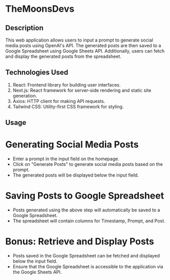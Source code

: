 # TheMoonsDevs
## Description
  This web application allows users to input a prompt to generate social media posts using OpenAI's API. The generated posts are then saved to a Google Spreadsheet using Google Sheets API. Additionally, users can fetch and display the generated posts from the spreadsheet.

  ## Technologies Used
1. React: Frontend library for building user interfaces.
2. Next.js: React framework for server-side rendering and static site generation.
3. Axios: HTTP client for making API requests.
4. Tailwind CSS: Utility-first CSS framework for styling.
   
## Usage
# Generating Social Media Posts
* Enter a prompt in the input field on the homepage.
* Click on "Generate Posts" to generate social media posts based on the prompt.
* The generated posts will be displayed below the input field.
# Saving Posts to Google Spreadsheet
 * Posts generated using the above step will automatically be saved to a Google Spreadsheet.
 * The spreadsheet will contain columns for Timestamp, Prompt, and Post.
# Bonus: Retrieve and Display Posts
* Posts saved in the Google Spreadsheet can be fetched and displayed below the input field.
* Ensure that the Google Spreadsheet is accessible to the application via the Google Sheets API.
